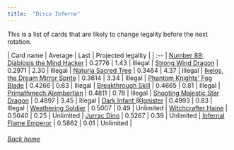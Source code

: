 ```yaml
---
title:  "Disco Inferno"
---
```


This is a list of cards that are likely to change legality before the next rotation.

| Card name | Average | Last | Projected legality |
| :-- |
[Number 89: Diablosis the Mind Hacker](https://db.ygoprodeck.com/card/?search=Number%2089:%20Diablosis%20the%20Mind%20Hacker) | 0.2776 | 1.43 | Illegal |
[Strong Wind Dragon](https://db.ygoprodeck.com/card/?search=Strong%20Wind%20Dragon) | 0.2971 | 2.30 | Illegal |
[Naturia Sacred Tree](https://db.ygoprodeck.com/card/?search=Naturia%20Sacred%20Tree) | 0.3464 | 4.37 | Illegal |
[Ikelos, the Dream Mirror Sprite](https://db.ygoprodeck.com/card/?search=Ikelos,%20the%20Dream%20Mirror%20Sprite) | 0.3614 | 3.34 | Illegal |
[Phantom Knights' Fog Blade](https://db.ygoprodeck.com/card/?search=Phantom%20Knights'%20Fog%20Blade) | 0.4266 | 0.83 | Illegal |
[Breakthrough Skill](https://db.ygoprodeck.com/card/?search=Breakthrough%20Skill) | 0.4665 | 0.81 | Illegal |
[Primathmech Alembertian](https://db.ygoprodeck.com/card/?search=Primathmech%20Alembertian) | 0.4811 | 0.78 | Illegal |
[Shooting Majestic Star Dragon](https://db.ygoprodeck.com/card/?search=Shooting%20Majestic%20Star%20Dragon) | 0.4897 | 3.45 | Illegal |
[Dark Infant @Ignister](https://db.ygoprodeck.com/card/?search=Dark%20Infant%20@Ignister) | 0.4993 | 0.83 | Illegal |
[Weathering Soldier](https://db.ygoprodeck.com/card/?search=Weathering%20Soldier) | 0.5007 | 0.49 | Unlimited |
[Witchcrafter Haine](https://db.ygoprodeck.com/card/?search=Witchcrafter%20Haine) | 0.5040 | 0.25 | Unlimited |
[Jurrac Dino](https://db.ygoprodeck.com/card/?search=Jurrac%20Dino) | 0.5267 | 0.39 | Unlimited |
[Infernal Flame Emperor](https://db.ygoprodeck.com/card/?search=Infernal%20Flame%20Emperor) | 0.5862 | 0.01 | Unlimited |

###### [Back home](index)